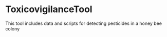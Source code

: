 # ToxicovigilanceTool
This tool includes data and scripts for detecting pesticides in a honey bee colony

